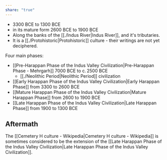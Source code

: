 ```yaml
---
share: "true"
---
```



- 3300 BCE to 1300 BCE 
- in its mature form 2600 BCE to 1900 BCE 
- Along the banks of the [[./Indus River|Indus River]], and it's tributaries.
- It is a [[./Protohistoric|Protohistoric]] culture - their writings are not yet deciphered. 

Four main phases:
- [[Pre-Harappan Phase of the Indus Valley Civilization|Pre-Harappan Phase - Mehrgarh]] 7000 BCE to c. 2500 BCE
	- [[./Neolithic Period|Neolithic Period]] civilization
- [[Early Harappan Phase of the Indus Valley Civilization|Early Harappan Phase]] from 3300 to 2600 BCE
- [[Mature Harappan Phase of the Indus Valley Civilization|Mature Harappan Phase]] from 2600 to 1900 BCE
- [[Late Harappan Phase of the Indus Valley Civilization|Late Harappan Phase]] from 1900 to 1300 BCE

## Aftermath
The [[Cemetery H culture - Wikipedia|Cemetery H culture - Wikipedia]] is sometimes considered to be the extension of the [[Late Harappan Phase of the Indus Valley Civilization|Late Harappan Phase of the Indus Valley Civilization]].

